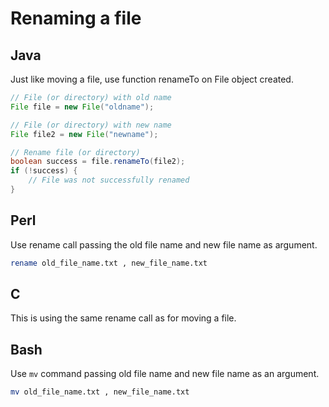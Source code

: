 # Renaming a file

## Java

Just like moving a file, use function renameTo on File object created.

```java
// File (or directory) with old name
File file = new File("oldname");

// File (or directory) with new name
File file2 = new File("newname");

// Rename file (or directory)
boolean success = file.renameTo(file2);
if (!success) {
    // File was not successfully renamed
}
```

## Perl
Use rename call passing the old file name and new file name as argument.

```perl
rename old_file_name.txt , new_file_name.txt
```

## C
This is using the same rename call as for moving a file.

## Bash
Use ```mv``` command passing old file name and new file name as an argument.

```bash
mv old_file_name.txt , new_file_name.txt
```
